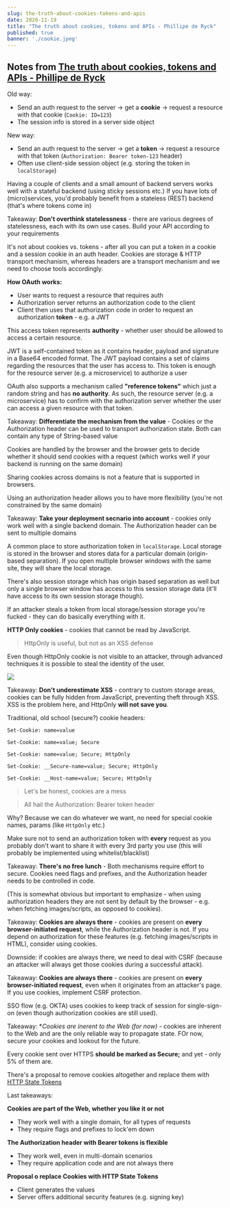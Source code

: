 ```yaml
---
slug: the-truth-about-cookies-tokens-and-apis
date: 2020-11-19
title: "The truth about cookies, tokens and APIs - Phillipe de Ryck"
published: true
banner: './cookie.jpeg'
---
```


## Notes from [The truth about cookies, tokens and APIs - Phillipe de Ryck](https://www.youtube.com/watch?v=-zD11ubPsFM)

Old way:
- Send an auth request to the server -> get a **cookie** -> request a resource with that cookie (`Cookie: ID=123`)
- The session info is stored in a server side object

New way:
- Send an auth request to the server -> get a **token** -> request a resource with that token (`Authorization: Bearer token-123` header)
- Often use client-side session object (e.g. storing the token in `localStorage`)

Having a couple of clients and a small amount of backend servers works well with a stateful backend (using sticky sessions etc.)
If you have lots of (micro)services, you'd probably benefit from a stateless (REST) backend (that's where tokens come in)

Takeaway: **Don't overthink statelessness** - there are various degrees of statelessness, each with its own use cases. Build your API according to your requirements

It's not about cookies vs. tokens - after all you can put a token in a cookie and a session cookie in an auth header. Cookies are storage & HTTP transport mechanism, whereas headers are a transport mechanism and we need to choose tools accordingly.

**How OAuth works:**
- User wants to request a resource that requires auth
- Authorization server returns an authorization code to the client
- Client then uses that authorization code in order to request an authorization **token** - e.g. a JWT
  
This access token represents **authority** - whether user should be allowed to access a certain resource.

JWT is a self-contained token as it contains header, payload and signature in a Base64 encoded format. The JWT payload contains a set of claims regarding the resources that the user has access to. This token is enough for the resource server (e.g. a microservice) to authorize a user

OAuth also supports a mechanism called **"reference tokens"** which just a random string and has **no authority**. As such, the resource server (e.g. a microservice) has to confirm with the authorization server whether the user can access a given resource with that token.

Takeaway: **Differentiate the mechanism from the value** - Cookies or the Authorization header can be used to transport authorization state. Both can contain any type of String-based value

Cookies are handled by the browser and the browser gets to decide whether it should send cookies with a request (which works well if your backend is running on the same domain)

Sharing cookies across domains is not a feature that is supported in browsers.

Using an authorization header allows you to have more flexibility (you're not constrained by the same domain)

Takeaway: **Take your deployment secnario into account** - cookies only work well with a single backend domain. The Authorization header can be sent to multiple domains

A common place to store authorization token in `localStorage`. Local storage is stored in the browser and stores data for a particular domain (origin-based separation). If you open multiple browser windows with the same site, they will share the local storage.

There's also session storage which has origin based separation as well but only a single browser window has access to this session storage data (it'll have access to its own session storage though).

If an attacker steals a token from local storage/session storage you're fucked - they can do basically everything with it.

**HTTP Only cookies** - cookies that cannot be read by JavaScript.

>HttpOnly is useful, but not as an XSS defense

Even though HttpOnly cookie is not visible to an attacker, through advanced techniques it is possible to steal the identity of the user.

![](assets/client-side-storage-mechanisms.png)

Takeaway: **Don't underestimate XSS** - contrary to custom storage areas, cookies can be fully hidden from JavaScript, preventing theft through XSS. XSS is the problem here, and HttpOnly **will not save you**.

Traditional, old school (secure?) cookie headers:

`Set-Cookie: name=value`

`Set-Cookie: name=value; Secure`

`Set-Cookie: name=value; Secure; HttpOnly`

`Set-Cookie: __Secure-name=value; Secure; HttpOnly`

`Set-Cookie: __Host-name=value; Secure; HttpOnly`

>Let's be honest, cookies are a mess

>All hail the Authorization: Bearer token header

Why? Because we can do whatever we want, no need for special cookie names, params (like `HttpOnly` etc.)

Make sure not to send an authorization token with **every** request as you probably don't want to share it with every 3rd party you use (this will probably be implemented using whitelist/blacklist)

Takeaway: **There's no free lunch** - Both mechanisms require effort to secure. Cookies need flags and prefixes, and the Authorization header needs to be controlled in code.

(This is somewhat obvious but important to emphasize - when using authorization headers they are not sent by default by the browser - e.g. when fetching images/scripts, as opposed to cookies).

Takeaway: **Cookies are always there** - cookies are present on **every browser-initiated request**, while the Authorization header is not. If you depend on authorization for these features (e.g. fetching images/scripts in HTML), consider using cookies.

Downside: if cookies are always there, we need to deal with CSRF (because an attacker will always get those cookies during a successful attack).

Takeaway: **Cookies are always there** - cookies are present on **every browser-initiated request**, even when it originates from an attacker's page. If you use cookies, implement CSRF protection.

SSO flow (e.g. OKTA) uses cookies to keep track of session for single-sign-on (even though authorization cookies are still used).

Takeaway: **Cookies are inerent to the Web (for now)* - cookies are inherent to the Web and are the only reliable way to propagate state. FOr now, secure your cookies and lookout for the future.

Every cookie sent over HTTPS **should be marked as Secure;** and yet - only 5% of them are.

There's a proposal to remove cookies altogether and replace them with [HTTP State Tokens](https://github.com/mikewest/http-state-tokens)

Last takeaways:

**Cookies are part of the Web, whether you like it or not**
- They work well with a single domain, for all types of requests
- They require flags and prefixes to lock'em down

**The Authorization header with Bearer tokens is flexible**
- They work well, even in multi-domain scenarios
- They require application code and are not always there

**Proposal o replace Cookies with HTTP State Tokens**
- Client generates the values
- Server offers additional security features (e.g. signing key)